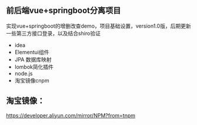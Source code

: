 ## 前后端vue+springboot分离项目

实现vue+springboot的增删改查demo，项目基础设置，version1.0版，后期更新一些第三方接口登录，以及结合shiro验证

- idea
- Elementui组件
- JPA 数据库映射
- lombok简化插件
- node.js
- 淘宝镜像cnpm

## 淘宝镜像：

https://developer.aliyun.com/mirror/NPM?from=tnpm
